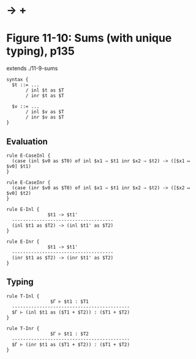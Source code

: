 # → +
# Figure 11-10: Sums (with unique typing), p135

extends ./11-9-sums

    syntax {
      $t ::= ...
           / inl $t as $T
           / inr $t as $T

      $v ::= ...
           / inl $v as $T
           / inr $v as $T
    }


## Evaluation

    rule E-CaseInl {
      (case (inl $v0 as $T0) of inl $x1 ⇒ $t1 inr $x2 ⇒ $t2) -> ([$x1 ↦ $v0] $t1)
    }

    rule E-CaseInr {
      (case (inr $v0 as $T0) of inl $x1 ⇒ $t1 inr $x2 ⇒ $t2) -> ([$x2 ↦ $v0] $t2)
    }

    rule E-Inl {
                   $t1 -> $t1'
      -------------------------------------
      (inl $t1 as $T2) -> (inl $t1' as $T2)
    }

    rule E-Inr {
                   $t1 -> $t1'
      -------------------------------------
      (inr $t1 as $T2) -> (inr $t1' as $T2)
    }


## Typing

    rule T-Inl {
                    $Γ ⊢ $t1 : $T1
      -------------------------------------------
      $Γ ⊢ (inl $t1 as ($T1 + $T2)) : ($T1 + $T2)
    }

    rule T-Inr {
                    $Γ ⊢ $t1 : $T2
      -------------------------------------------
      $Γ ⊢ (inr $t1 as ($T1 + $T2)) : ($T1 + $T2)
    }
